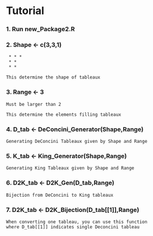 # Tutorial

### 1. Run new_Package2.R

### 2. Shape <- c(3,3,1) 
     * * *
     * *
     * *
     
    This determine the shape of tableaux

### 3. Range <- 3  
    Must be larger than 2
    
    This determine the elements filling tableaux

### 4. D_tab <- DeConcini_Generator(Shape,Range) 
    Generating DeConcini Tableaux given by Shape and Range

### 5. K_tab <- King_Generator(Shape,Range) 
    Generating King Tableaux given by Shape and Range

### 6. D2K_tab <- D2K_Gen(D_tab,Range)
    Bijection from DeConcini to King tableaux

 
### 7. D2K_tab <- D2K_Bijection(D_tab[[1]],Range) 
    When converting one tableau, you can use this function
    where D_tab[[1]] indicates single Deconcini tableau
